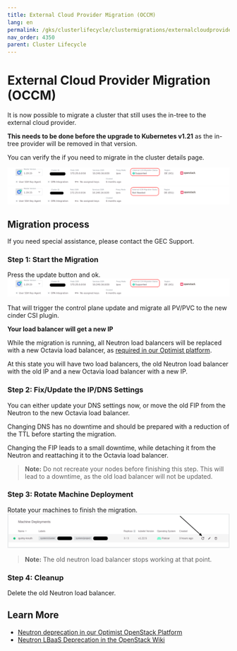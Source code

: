 ```yaml
---
title: External Cloud Provider Migration (OCCM)
lang: en
permalink: /gks/clusterlifecycle/clustermigrations/externalcloudprovider/
nav_order: 4350
parent: Cluster Lifecycle
---
```

# External Cloud Provider Migration (OCCM)

It is now possible to migrate a cluster that still uses the in-tree to the external cloud provider.

**This needs to be done before the upgrade to Kubernetes v1.21** as the in-tree provider will be removed in that version.

You can verify the if you need to migrate in the cluster details page.

![migration needed](migration-needed.png)
![migration not needed](migration-not-needed.png)

## Migration process

If you need special assistance, please contact the GEC Support.

### Step 1: Start the Migration

Press the update button and ok.
![migration needed](migration-needed.png)

That will trigger the control plane update and migrate all PV/PVC to the new cinder CSI plugin.

**Your load balancer will get a new IP**

While the migration is running, all Neutron load balancers will be replaced with a new Octavia load balancer, as [required in our Optimist platform](/optimist/migration_loadbalancer/).

At this state you will have two load balancers, the old Neutron load balancer with the old IP and a new Octavia load balancer with a new IP.

### Step 2: Fix/Update the IP/DNS Settings

You can either update your DNS settings now, or move the old FIP from the Neutron to the new Octavia load balancer.

Changing DNS has no downtime and should be prepared with a reduction of the TTL before starting the migration.

Changing the FIP leads to a small downtime, while detaching it from the Neutron and reattaching it to the Octavia load balancer.

> **Note:**
> Do not recreate your nodes before finishing this step. This will lead to a downtime, as the old load balancer will not be updated.

### Step 3: Rotate Machine Deployment

Rotate your machines to finish the migration.
![worker rotation](rotate-nodes.png)

> **Note:**
> The old neutron load balancer stops working at that point.

### Step 4: Cleanup

Delete the old Neutron load balancer.

## Learn More

* [Neutron deprecation in our Optimist OpenStack Platform](/optimist/migration_loadbalancer/)
* [Neutron LBaaS Deprecation in the OpenStack Wiki](https://wiki.openstack.org/wiki/Neutron/LBaaS/Deprecation)
